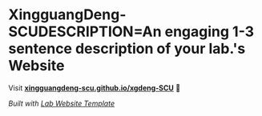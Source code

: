 
# XingguangDeng-SCUDESCRIPTION=An engaging 1-3 sentence description of your lab.'s Website

Visit **[xingguangdeng-scu.github.io/xgdeng-SCU](https://xingguangdeng-scu.github.io/xgdeng-SCU)** 🚀

_Built with [Lab Website Template](https://greene-lab.gitbook.io/lab-website-template-docs)_
